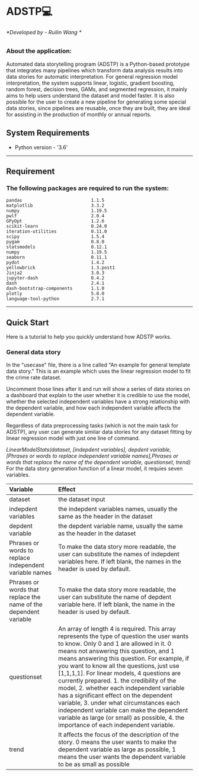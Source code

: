 # ADSTP:computer:
###### *Developed by - Ruilin Wang *
### About the application:
Automated data storytelling program (ADSTP) is a Python-based prototype that integrates many pipelines which transform data analysis results into data stories for automatic interpretation. For general regression model interpretation, the system supports linear, logistic, gradient boosting, random forest, decision trees, GAMs, and segmented regression, it mainly aims to help users understand the dataset and model faster. It is also possible for the user to create a new pipeline for generating some special data stories, since pipelines are reusable, once they are built, they are ideal for assisting in the production of monthly or annual reports.

## System Requirements 
* Python version  - '3.6'
____

## Requirement

### The following packages are required to run the system:
```
pandas                          1.1.5
matplotlib                      3.3.2
numpy                           1.19.5
pwlf                            2.0.4
GPyOpt                          1.2.6
scikit-learn                    0.24.0
iteration-utilities             0.11.0
scipy                           1.5.4
pygam                           0.8.0
statsmodels                     0.12.1
numpy                           1.19.5
seaborn                         0.11.1
pydot                           1.4.2
yellowbrick                     1.3.post1
Jinja2                          3.0.3
jupyter-dash                    0.4.2
dash                            2.4.1
dash-bootstrap-components       1.1.0
plotly                          5.8.0
language-tool-python            2.7.1
```
____

## Quick Start
Here is a tutorial to help you quickly understand how ADSTP works.
### General data story
In the "usecase" file, there is a line called "An example for general template data story." This is an example which uses the linear regression model to fit the crime rate dataset.

Uncomment those lines after it and run will show a series of data stories on a dashboard that explain to the user whether it is credible to use the model, whether the selected independent variables have a strong relationship with the dependent variable, and how each independent variable affects the dependent variable.

Regardless of data preprocessing tasks (which is not the main task for ADSTP), any user can generate similar data stories for any dataset fitting by linear regression model with just one line of command.

*LinearModelStats(dataset, [indepdent variables], depdent variable, [Phrases or words to replace independent variable names],Phrases or words that replace the name of the dependent variable, questionset, trend)*
For the data story generation function of a linear model, it requies seven variables.  

| Variable | Effect |
| :----|:---- |
|  dataset   | the dataset input  |
|  indepdent variables  | the indepdent variables names, usually the same as the header in the dataset |
| depdent variable  | the depdent variable name, usually the same as the header in the dataset  |
| Phrases or words to replace independent variable names  | To make the data story more readable, the user can substitute the names of indepdent variables here. If left blank, the names in the header is used by default. |
| Phrases or words that replace the name of the dependent variable | To make the data story more readable, the user can substitute the name of depdent variable here. If left blank, the name in the header is used by default. |
|  questionset | An array of length 4 is required. This array represents the type of question the user wants to know. Only 0 and 1 are allowed in it. 0 means not answering this question, and 1 means answering this question. For example, if you want to know all the questions, just use [1,1,1,1]. For linear models, 4 questions are currently prepared. 1. the credibility of the model, 2. whether each independent variable has a significant effect on the dependent variable, 3. under what circumstances each independent variable can make the dependent variable as large (or small) as possible, 4. the importance of each independent variable. |
|  trend | It affects the focus of the description of the story. 0 means the user wants to make the dependent variable as large as possible, 1 means the user wants the dependent variable to be as small as possible  |
